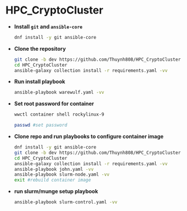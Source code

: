 # HPC_CryptoCluster


- **Install `git` and `ansible-core`**
  
  ```bash
  dnf install -y git ansible-core
  ```
- **Clone the repository**
  
  ```bash
  git clone -b dev https://github.com/Thuynh808/HPC_CryptoCluster
  cd HPC_CryptoCluster
  ansible-galaxy collection install -r requirements.yaml -vv
  ```
- **Run install playbook**

  ```bash
  ansible-playbook warewulf.yaml -vv
  ```
- **Set root password for container**

  ```bash
  wwctl container shell rockylinux-9
  ```
  ```bash
  passwd #set password
  ```
- **Clone repo and run playbooks to configure container image**

  ```bash
  dnf install -y git ansible-core
  git clone -b dev https://github.com/Thuynh808/HPC_CryptoCluster
  cd HPC_CryptoCluster
  ansible-galaxy collection install -r requirements.yaml -vv
  ansible-playbook john.yaml -vv
  ansible-playbook slurm-node.yaml -vv
  exit #rebuild container image
  ```
- **run slurm/munge setup playbook**
  ```bash
  ansible-playbook slurm-control.yaml -vv
  ```
